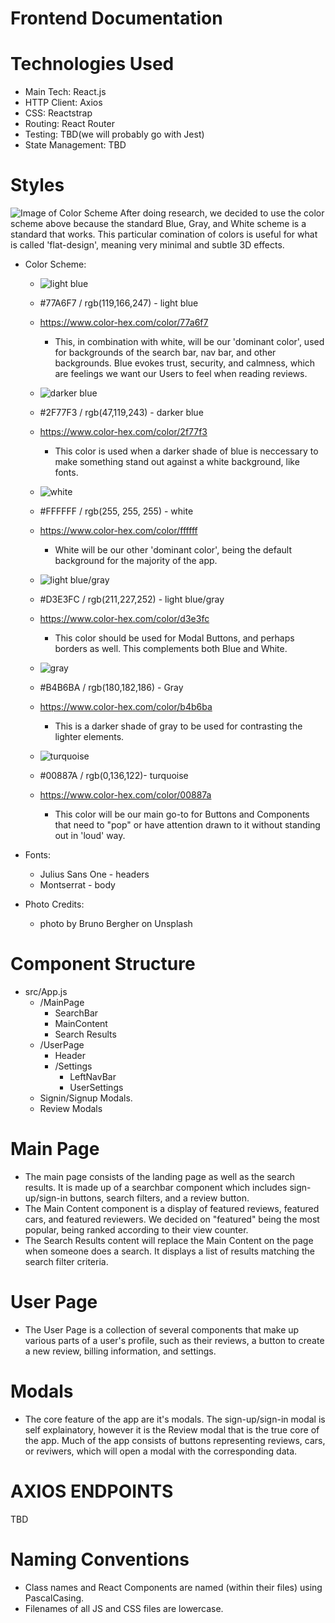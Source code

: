 # Frontend Documentation

# Technologies Used
- Main Tech: React.js
- HTTP Client: Axios
- CSS: Reactstrap
- Routing: React Router
- Testing: TBD(we will probably go with Jest)
- State Management: TBD

# Styles
![Image of Color Scheme](http://blog.visme.co/wp-content/uploads/2016/09/website42-1024x512.jpg)
After doing research, we decided to use the color scheme above because the standard Blue, Gray, and White scheme is a standard that works. This particular comination of colors is useful for what is called 'flat-design', meaning very minimal and subtle 3D effects. 

* Color Scheme:

    - ![light blue](https://www.beautycolorcode.com/77a6f7.png)
    - #77A6F7 / rgb(119,166,247) - light blue
    - https://www.color-hex.com/color/77a6f7
        - This, in combination with white, will be our 'dominant color', used for backgrounds of the search bar, nav bar, and other backgrounds. Blue evokes trust, security, and calmness, which are feelings we want our Users to feel when reading reviews.

    

    - ![darker blue](https://www.beautycolorcode.com/2F77F3.png)
    - #2F77F3 / rgb(47,119,243) - darker blue
    - https://www.color-hex.com/color/2f77f3
        - This color is used when a darker shade of blue is neccessary to make something stand out against a white background, like fonts.



    - ![white](https://www.beautycolorcode.com/FFFFFF.png)
    - #FFFFFF / rgb(255, 255, 255) - white
    - https://www.color-hex.com/color/ffffff
        - White will be our other 'dominant color', being the default background for the majority of the app.
    
    
    
    - ![light blue/gray](https://www.beautycolorcode.com/D3E3FC.png)
    - #D3E3FC / rgb(211,227,252) - light blue/gray
    - https://www.color-hex.com/color/d3e3fc
        - This color should be used for Modal Buttons, and perhaps borders as well. This complements both Blue and White.
    
    
    
    - ![gray](https://www.beautycolorcode.com/B4B6BA.png)
    - #B4B6BA / rgb(180,182,186) - Gray
    - https://www.color-hex.com/color/b4b6ba
        - This is a darker shade of gray to be used for contrasting the lighter elements.
    
    
    
    - ![turquoise](https://www.beautycolorcode.com/00887a.png)
    - #00887A / rgb(0,136,122)- turquoise
    - https://www.color-hex.com/color/00887a
        - This color will be our main go-to for Buttons and Components that need to "pop" or have attention drawn to it without standing out in 'loud' way. 

* Fonts:
    - Julius Sans One - headers
    - Montserrat - body

* Photo Credits:
    - photo by Bruno Bergher on Unsplash

# Component Structure
- src/App.js
    - /MainPage
        - SearchBar
        - MainContent
        - Search Results
    - /UserPage
        - Header
        - /Settings
            - LeftNavBar
            - UserSettings
    - Signin/Signup Modals.
    - Review Modals

# Main Page
- The main page consists of the landing page as well as the search results. It is made up of a searchbar component which includes sign-up/sign-in buttons, search filters, and a review button.
- The Main Content component is a display of featured reviews, featured cars, and featured reviewers. We decided on "featured" being the most popular, being ranked according to their view counter.
- The Search Results content will replace the Main Content on the page when someone does a search. It displays a list of results matching the search filter criteria.

# User Page
- The User Page is a collection of several components that make up various parts of a user's profile, such as their reviews, a button to create a new review, billing information, and settings.

# Modals
- The core feature of the app are it's modals. The sign-up/sign-in modal is self explainatory, however it is the Review modal that is the true core of the app. Much of the app consists of buttons representing reviews, cars, or reviwers, which will open a modal with the corresponding data.

# AXIOS ENDPOINTS
TBD

# Naming Conventions
- Class names and React Components are named (within their files) using PascalCasing.
- Filenames of all JS and CSS files are lowercase.